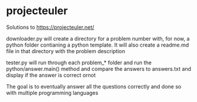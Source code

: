 # projecteuler
Solutions to https://projecteuler.net/

downloader.py will create a directory for a problem number
with, for now, a python folder contianing a python template.
It will also create a readme.md file in that directory with the 
problem description

tester.py will run through each problem_* folder
and run the python/answer.main() method and compare
the answers to answers.txt and display if the answer is correct ornot

The goal is to eventually answer all the questions correctly and
done so with multiple programming languages